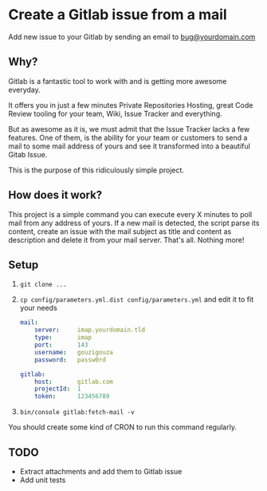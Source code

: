 # Create a Gitlab issue from a mail

Add new issue to your Gitlab by sending an email to bug@yourdomain.com

## Why?

Gitlab is a fantastic tool to work with and is getting more awesome everyday.

It offers you in just a few minutes Private Repositories Hosting, great Code Review tooling for your team, Wiki,
Issue Tracker and everything.

But as awesome as it is, we must admit that the Issue Tracker lacks a few features. One of them, is the ability for your
team or customers to send a mail to some mail address of yours and see it transformed into a beautiful Gitab Issue.

This is the purpose of this ridiculously simple project.

## How does it work?

This project is a simple command you can execute every X minutes to poll mail from any address of yours.
If a new mail is detected, the script parse its content, create an issue with the mail subject as title and content as
description and delete it from your mail server. That's all. Nothing more!

## Setup

1. `git clone ...`
2. `cp config/parameters.yml.dist config/parameters.yml` and edit it to fit your needs

    ```yaml
    mail:
        server:     imap.yourdomain.tld
        type:       imap
        port:       143
        username:   gouzigouza
        password:   passw0rd

    gitlab:
        host:       gitlab.com
        projectId:  1
        token:      123456789
    ```

3. `bin/console gitlab:fetch-mail -v`

You should create some kind of CRON to run this command regularly.

## TODO

- Extract attachments and add them to Gitlab issue
- Add unit tests
